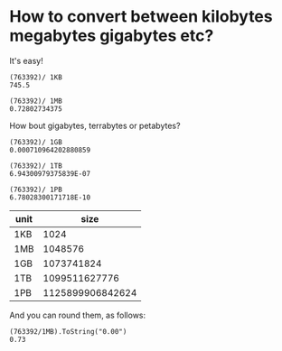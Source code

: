 ﻿# How to convert between kilobytes megabytes gigabytes etc?

It's easy!

    (763392)/ 1KB
    745.5

    (763392)/ 1MB
    0.72802734375

How bout gigabytes, terrabytes or petabytes?

    (763392)/ 1GB
    0.000710964202880859

    (763392)/ 1TB
    6.94300979375839E-07

    (763392)/ 1PB
    6.78028300171718E-10

|unit|size|
|----|----|
|1KB|1024|
|1MB|1048576|
|1GB|1073741824|
|1TB|1099511627776|
|1PB|1125899906842624|

And you can round them, as follows:

    (763392/1MB).ToString("0.00")
    0.73
